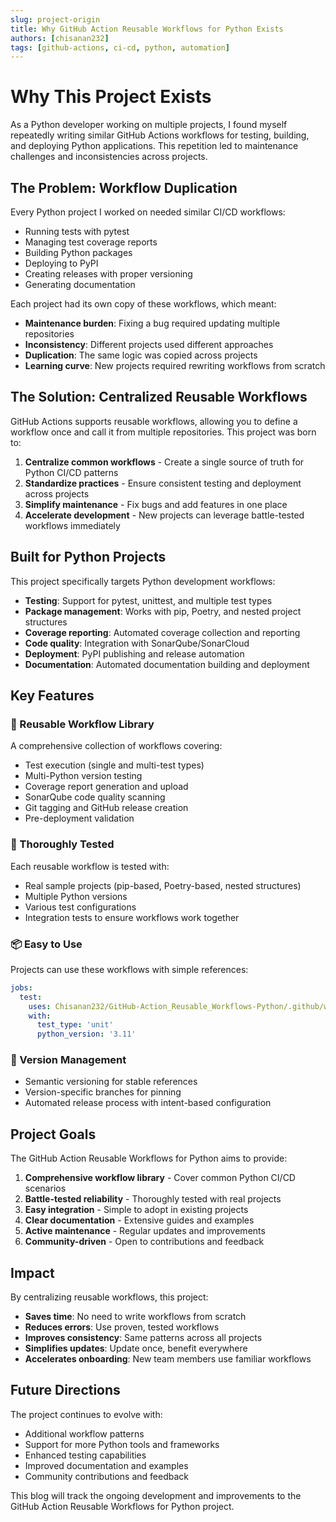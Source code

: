 ```yaml
---
slug: project-origin
title: Why GitHub Action Reusable Workflows for Python Exists
authors: [chisanan232]
tags: [github-actions, ci-cd, python, automation]
---
```


# Why This Project Exists

As a Python developer working on multiple projects, I found myself repeatedly writing similar GitHub Actions workflows for testing, building, and deploying Python applications. This repetition led to maintenance challenges and inconsistencies across projects.

<!-- truncate -->

## The Problem: Workflow Duplication

Every Python project I worked on needed similar CI/CD workflows:

- Running tests with pytest
- Managing test coverage reports
- Building Python packages
- Deploying to PyPI
- Creating releases with proper versioning
- Generating documentation

Each project had its own copy of these workflows, which meant:

- **Maintenance burden**: Fixing a bug required updating multiple repositories
- **Inconsistency**: Different projects used different approaches
- **Duplication**: The same logic was copied across projects
- **Learning curve**: New projects required rewriting workflows from scratch

## The Solution: Centralized Reusable Workflows

GitHub Actions supports reusable workflows, allowing you to define a workflow once and call it from multiple repositories. This project was born to:

1. **Centralize common workflows** - Create a single source of truth for Python CI/CD patterns
2. **Standardize practices** - Ensure consistent testing and deployment across projects
3. **Simplify maintenance** - Fix bugs and add features in one place
4. **Accelerate development** - New projects can leverage battle-tested workflows immediately

## Built for Python Projects

This project specifically targets Python development workflows:

- **Testing**: Support for pytest, unittest, and multiple test types
- **Package management**: Works with pip, Poetry, and nested project structures
- **Coverage reporting**: Automated coverage collection and reporting
- **Code quality**: Integration with SonarQube/SonarCloud
- **Deployment**: PyPI publishing and release automation
- **Documentation**: Automated documentation building and deployment

## Key Features

### 🔄 Reusable Workflow Library

A comprehensive collection of workflows covering:

- Test execution (single and multi-test types)
- Multi-Python version testing
- Coverage report generation and upload
- SonarQube code quality scanning
- Git tagging and GitHub release creation
- Pre-deployment validation

### 🧪 Thoroughly Tested

Each reusable workflow is tested with:

- Real sample projects (pip-based, Poetry-based, nested structures)
- Multiple Python versions
- Various test configurations
- Integration tests to ensure workflows work together

### 📦 Easy to Use

Projects can use these workflows with simple references:

```yaml
jobs:
  test:
    uses: Chisanan232/GitHub-Action_Reusable_Workflows-Python/.github/workflows/rw_run_test.yaml@v1.0.0
    with:
      test_type: 'unit'
      python_version: '3.11'
```

### 🎯 Version Management

- Semantic versioning for stable references
- Version-specific branches for pinning
- Automated release process with intent-based configuration

## Project Goals

The GitHub Action Reusable Workflows for Python aims to provide:

1. **Comprehensive workflow library** - Cover common Python CI/CD scenarios
2. **Battle-tested reliability** - Thoroughly tested with real projects
3. **Easy integration** - Simple to adopt in existing projects
4. **Clear documentation** - Extensive guides and examples
5. **Active maintenance** - Regular updates and improvements
6. **Community-driven** - Open to contributions and feedback

## Impact

By centralizing reusable workflows, this project:

- **Saves time**: No need to write workflows from scratch
- **Reduces errors**: Use proven, tested workflows
- **Improves consistency**: Same patterns across all projects
- **Simplifies updates**: Update once, benefit everywhere
- **Accelerates onboarding**: New team members use familiar workflows

## Future Directions

The project continues to evolve with:

- Additional workflow patterns
- Support for more Python tools and frameworks
- Enhanced testing capabilities
- Improved documentation and examples
- Community contributions and feedback

This blog will track the ongoing development and improvements to the GitHub Action Reusable Workflows for Python project.
